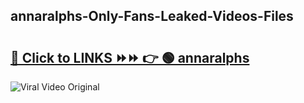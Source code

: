 
 ## annaralphs-Only-Fans-Leaked-Videos-Files

# <h2><a href="https://mediaupload.pro?annaralphs">🔗 Click to LINKS ⏩⏩ 👉 🟢 annaralphs </a></h2>

<a href="https://mediaupload.pro?annaralphs" rel="nofollow" data-target="animated-image.originalLink"><img src="https://i.ibb.co.com/xMMVF88/686577567.gif" alt="Viral Video Original" style="max-width: 100%; display: inline-block;" data-target="animated-image.originalImage"></a>